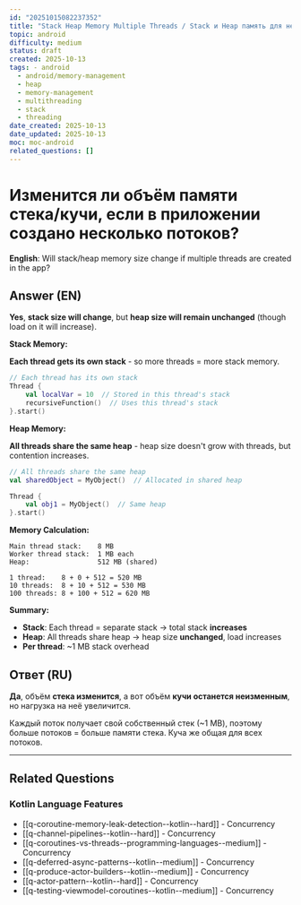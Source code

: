 ```yaml
---
id: "20251015082237352"
title: "Stack Heap Memory Multiple Threads / Stack и Heap память для нескольких потоков"
topic: android
difficulty: medium
status: draft
created: 2025-10-13
tags: - android
  - android/memory-management
  - heap
  - memory-management
  - multithreading
  - stack
  - threading
date_created: 2025-10-13
date_updated: 2025-10-13
moc: moc-android
related_questions: []
---
```

# Изменится ли объём памяти стека/кучи, если в приложении создано несколько потоков?

**English**: Will stack/heap memory size change if multiple threads are created in the app?

## Answer (EN)
**Yes**, **stack size will change**, but **heap size will remain unchanged** (though load on it will increase).

**Stack Memory:**

**Each thread gets its own stack** - so more threads = more stack memory.

```kotlin
// Each thread has its own stack
Thread {
    val localVar = 10  // Stored in this thread's stack
    recursiveFunction()  // Uses this thread's stack
}.start()
```

**Heap Memory:**

**All threads share the same heap** - heap size doesn't grow with threads, but contention increases.

```kotlin
// All threads share the same heap
val sharedObject = MyObject()  // Allocated in shared heap

Thread {
    val obj1 = MyObject()  // Same heap
}.start()
```

**Memory Calculation:**

```
Main thread stack:    8 MB
Worker thread stack:  1 MB each
Heap:                 512 MB (shared)

1 thread:    8 + 0 + 512 = 520 MB
10 threads:  8 + 10 + 512 = 530 MB
100 threads: 8 + 100 + 512 = 620 MB
```

**Summary:**

- **Stack**: Each thread = separate stack → total stack **increases**
- **Heap**: All threads share heap → heap size **unchanged**, load increases
- **Per thread**: ~1 MB stack overhead

## Ответ (RU)
**Да**, объём **стека изменится**, а вот объём **кучи останется неизменным**, но нагрузка на неё увеличится.

Каждый поток получает свой собственный стек (~1 MB), поэтому больше потоков = больше памяти стека. Куча же общая для всех потоков.


---

## Related Questions

### Kotlin Language Features
- [[q-coroutine-memory-leak-detection--kotlin--hard]] - Concurrency
- [[q-channel-pipelines--kotlin--hard]] - Concurrency
- [[q-coroutines-vs-threads--programming-languages--medium]] - Concurrency
- [[q-deferred-async-patterns--kotlin--medium]] - Concurrency
- [[q-produce-actor-builders--kotlin--medium]] - Concurrency
- [[q-actor-pattern--kotlin--hard]] - Concurrency
- [[q-testing-viewmodel-coroutines--kotlin--medium]] - Concurrency
